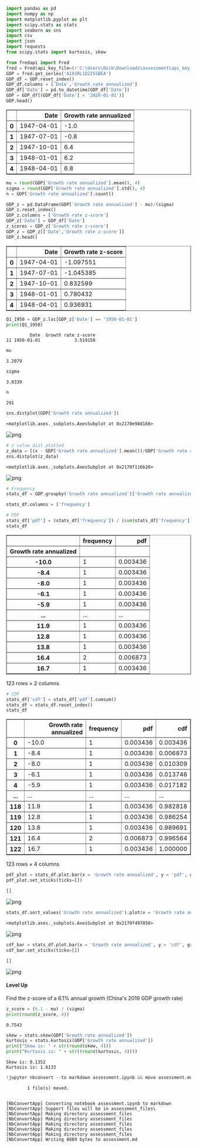 ```python
import pandas as pd
import numpy as np
import matplotlib.pyplot as plt
import scipy.stats as stats
import seaborn as sns
import csv
import json
import requests
from scipy.stats import kurtosis, skew
```


```python
from fredapi import Fred
fred = Fred(api_key_file=(r'C:\Users\Nick\Downloads\assessment\api_key_file.txt'))
GDP = fred.get_series('A191RL1Q225SBEA')
GDP_df = GDP.reset_index()
GDP_df.columns = ['Date','Growth rate annualized']
GDP_df['Date'] = pd.to_datetime(GDP_df['Date'])
GDP = GDP_df[(GDP_df['Date'] < '2020-01-01')]
GDP.head()
```
<table border="1" class="dataframe">
  <thead>
    <tr style="text-align: right;">
      <th></th>
      <th>Date</th>
      <th>Growth rate annualized</th>
    </tr>
  </thead>
  <tbody>
    <tr>
      <th>0</th>
      <td>1947-04-01</td>
      <td>-1.0</td>
    </tr>
    <tr>
      <th>1</th>
      <td>1947-07-01</td>
      <td>-0.8</td>
    </tr>
    <tr>
      <th>2</th>
      <td>1947-10-01</td>
      <td>6.4</td>
    </tr>
    <tr>
      <th>3</th>
      <td>1948-01-01</td>
      <td>6.2</td>
    </tr>
    <tr>
      <th>4</th>
      <td>1948-04-01</td>
      <td>6.8</td>
    </tr>
  </tbody>
</table>
</div>




```python
mu = round(GDP['Growth rate annualized'].mean(), 4)
sigma = round(GDP['Growth rate annualized'].std(), 4)
n = GDP['Growth rate annualized'].count()
```


```python
GDP_z = pd.DataFrame(GDP['Growth rate annualized'] - mu)/(sigma)
GDP_z.reset_index()
GDP_z.columns = ['Growth rate z-score']
GDP_z['Date'] = GDP_df['Date']
z_scores = GDP_z['Growth rate z-score']
GDP_z = GDP_z[['Date','Growth rate z-score']]
GDP_z.head()
```
<table border="1" class="dataframe">
  <thead>
    <tr style="text-align: right;">
      <th></th>
      <th>Date</th>
      <th>Growth rate z-score</th>
    </tr>
  </thead>
  <tbody>
    <tr>
      <th>0</th>
      <td>1947-04-01</td>
      <td>-1.097551</td>
    </tr>
    <tr>
      <th>1</th>
      <td>1947-07-01</td>
      <td>-1.045385</td>
    </tr>
    <tr>
      <th>2</th>
      <td>1947-10-01</td>
      <td>0.832599</td>
    </tr>
    <tr>
      <th>3</th>
      <td>1948-01-01</td>
      <td>0.780432</td>
    </tr>
    <tr>
      <th>4</th>
      <td>1948-04-01</td>
      <td>0.936931</td>
    </tr>
  </tbody>
</table>
</div>




```python
Q1_1950 = GDP_z.loc[GDP_z['Date'] == '1950-01-01']
print(Q1_1950)
```

             Date  Growth rate z-score
    11 1950-01-01             3.519158
    


```python
mu
```




    3.2079




```python
sigma
```




    3.8339




```python
n
```




    291




```python
sns.distplot(GDP['Growth rate annualized'])
```




    <matplotlib.axes._subplots.AxesSubplot at 0x2170e98d160>




![png](assessment_files/assessment_8_1.png)



```python
# z value dist plotted
z_data = [(x - GDP['Growth rate annualized'].mean())/GDP['Growth rate annualized'].std() for x in GDP['Growth rate annualized']]
sns.distplot(z_data)
```




    <matplotlib.axes._subplots.AxesSubplot at 0x2170f116b20>




![png](assessment_files/assessment_9_1.png)



```python
# Frequency
stats_df = GDP.groupby('Growth rate annualized')['Growth rate annualized'].agg('count').pipe(pd.DataFrame)

stats_df.columns = ['frequency']
```


```python
# PDF
stats_df['pdf'] = (stats_df['frequency']) / (sum(stats_df['frequency']))
stats_df
```




<div>
<style scoped>
    .dataframe tbody tr th:only-of-type {
        vertical-align: middle;
    }

    .dataframe tbody tr th {
        vertical-align: top;
    }

    .dataframe thead th {
        text-align: right;
    }
</style>
<table border="1" class="dataframe">
  <thead>
    <tr style="text-align: right;">
      <th></th>
      <th>frequency</th>
      <th>pdf</th>
    </tr>
    <tr>
      <th>Growth rate annualized</th>
      <th></th>
      <th></th>
    </tr>
  </thead>
  <tbody>
    <tr>
      <th>-10.0</th>
      <td>1</td>
      <td>0.003436</td>
    </tr>
    <tr>
      <th>-8.4</th>
      <td>1</td>
      <td>0.003436</td>
    </tr>
    <tr>
      <th>-8.0</th>
      <td>1</td>
      <td>0.003436</td>
    </tr>
    <tr>
      <th>-6.1</th>
      <td>1</td>
      <td>0.003436</td>
    </tr>
    <tr>
      <th>-5.9</th>
      <td>1</td>
      <td>0.003436</td>
    </tr>
    <tr>
      <th>...</th>
      <td>...</td>
      <td>...</td>
    </tr>
    <tr>
      <th>11.9</th>
      <td>1</td>
      <td>0.003436</td>
    </tr>
    <tr>
      <th>12.8</th>
      <td>1</td>
      <td>0.003436</td>
    </tr>
    <tr>
      <th>13.8</th>
      <td>1</td>
      <td>0.003436</td>
    </tr>
    <tr>
      <th>16.4</th>
      <td>2</td>
      <td>0.006873</td>
    </tr>
    <tr>
      <th>16.7</th>
      <td>1</td>
      <td>0.003436</td>
    </tr>
  </tbody>
</table>
<p>123 rows × 2 columns</p>
</div>




```python
# CDF
stats_df['cdf'] = stats_df['pdf'].cumsum()
stats_df = stats_df.reset_index()
stats_df
```




<div>
<style scoped>
    .dataframe tbody tr th:only-of-type {
        vertical-align: middle;
    }

    .dataframe tbody tr th {
        vertical-align: top;
    }

    .dataframe thead th {
        text-align: right;
    }
</style>
<table border="1" class="dataframe">
  <thead>
    <tr style="text-align: right;">
      <th></th>
      <th>Growth rate annualized</th>
      <th>frequency</th>
      <th>pdf</th>
      <th>cdf</th>
    </tr>
  </thead>
  <tbody>
    <tr>
      <th>0</th>
      <td>-10.0</td>
      <td>1</td>
      <td>0.003436</td>
      <td>0.003436</td>
    </tr>
    <tr>
      <th>1</th>
      <td>-8.4</td>
      <td>1</td>
      <td>0.003436</td>
      <td>0.006873</td>
    </tr>
    <tr>
      <th>2</th>
      <td>-8.0</td>
      <td>1</td>
      <td>0.003436</td>
      <td>0.010309</td>
    </tr>
    <tr>
      <th>3</th>
      <td>-6.1</td>
      <td>1</td>
      <td>0.003436</td>
      <td>0.013746</td>
    </tr>
    <tr>
      <th>4</th>
      <td>-5.9</td>
      <td>1</td>
      <td>0.003436</td>
      <td>0.017182</td>
    </tr>
    <tr>
      <th>...</th>
      <td>...</td>
      <td>...</td>
      <td>...</td>
      <td>...</td>
    </tr>
    <tr>
      <th>118</th>
      <td>11.9</td>
      <td>1</td>
      <td>0.003436</td>
      <td>0.982818</td>
    </tr>
    <tr>
      <th>119</th>
      <td>12.8</td>
      <td>1</td>
      <td>0.003436</td>
      <td>0.986254</td>
    </tr>
    <tr>
      <th>120</th>
      <td>13.8</td>
      <td>1</td>
      <td>0.003436</td>
      <td>0.989691</td>
    </tr>
    <tr>
      <th>121</th>
      <td>16.4</td>
      <td>2</td>
      <td>0.006873</td>
      <td>0.996564</td>
    </tr>
    <tr>
      <th>122</th>
      <td>16.7</td>
      <td>1</td>
      <td>0.003436</td>
      <td>1.000000</td>
    </tr>
  </tbody>
</table>
<p>123 rows × 4 columns</p>
</div>




```python
pdf_plot = stats_df.plot.bar(x = 'Growth rate annualized', y = 'pdf', grid = True)
pdf_plot.set_xticks(ticks=[])
```




    []




![png](assessment_files/assessment_13_1.png)



```python
stats_df.sort_values('Growth rate annualized').plot(x = 'Growth rate annualized', y = 'cdf', grid = True)
```




    <matplotlib.axes._subplots.AxesSubplot at 0x2170f497850>




![png](assessment_files/assessment_14_1.png)



```python
cdf_bar = stats_df.plot.bar(x = 'Growth rate annualized', y = 'cdf', grid = True)
cdf_bar.set_xticks(ticks=[])
```




    []




![png](assessment_files/assessment_15_1.png)


#### Level Up

Find the z-score of a 6.1% annual growth (China's 2019 GDP growth rate)


```python
z_score = (6.1 - mu) / (sigma)
print(round(z_score, 4))
```

    0.7543
    


```python
skew = stats.skew(GDP['Growth rate annualized'])
kurtosis = stats.kurtosis(GDP['Growth rate annualized'])
print("Skew is: " + str(round(skew, 4)))
print("Kurtosis is: " + str((round(kurtosis, 4))))
```

    Skew is: 0.1352
    Kurtosis is: 1.6133
    


```python
!jupyter nbconvert --to markdown assessment.ipynb && move assessment.md README.md
```

            1 file(s) moved.
    

    [NbConvertApp] Converting notebook assessment.ipynb to markdown
    [NbConvertApp] Support files will be in assessment_files\
    [NbConvertApp] Making directory assessment_files
    [NbConvertApp] Making directory assessment_files
    [NbConvertApp] Making directory assessment_files
    [NbConvertApp] Making directory assessment_files
    [NbConvertApp] Making directory assessment_files
    [NbConvertApp] Writing 8889 bytes to assessment.md
    
